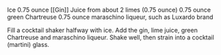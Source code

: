 Ice
0.75 ounce [[Gin]]
Juice from about 2 limes (0.75 ounce)
0.75 ounce green Chartreuse
0.75 ounce maraschino liqueur, such as Luxardo brand

Fill a cocktail shaker halfway with ice. Add the gin, lime juice, green Chartreuse and maraschino liqueur. Shake well, then strain into a cocktail (martini) glass.